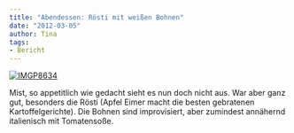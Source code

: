 ```yaml
---
title: "Abendessen: Rösti mit weißen Bohnen"
date: "2012-03-05" 
author: Tina
tags:
- Bericht
---
```


[![](http://apfeleimer.files.wordpress.com/2012/03/imgp8634.jpg?w=540 "IMGP8634")](http://apfeleimer.wordpress.com/2012/03/05/abendessen-rosti-mit-weisen-bohnen/imgp8634/)

Mist, so appetitlich wie gedacht sieht es nun doch nicht aus. War aber ganz gut, besonders die Rösti (Apfel Eimer macht die besten gebratenen Kartoffelgerichte). Die Bohnen sind improvisiert, aber zumindest annähernd italienisch mit Tomatensoße.
